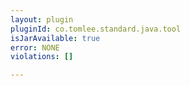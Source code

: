 ```yaml
---
layout: plugin
pluginId: co.tomlee.standard.java.tool
isJarAvailable: true
error: NONE
violations: []

---
```

